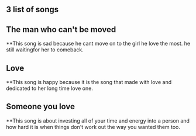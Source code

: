 ## 3 list of songs 

## The man who can't be moved
**This song is sad because he cant move on to the girl he love the most. he still waitingfor her to comeback.

## Love 
**This song is happy because it is the song that made with love and dedicated to her long time love one.

## Someone you love
**This song is about investing all of your time  and energy into a person and how hard it is when things don't work out the way you wanted them too.

